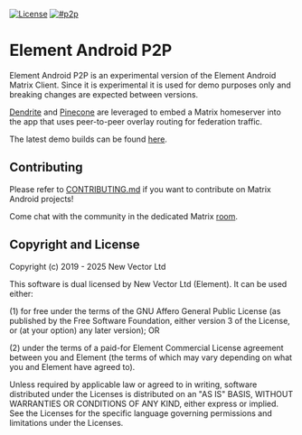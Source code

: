 [![License](https://img.shields.io/badge/License-Apache%202.0-yellowgreen.svg?style=flat-square)](https://opensource.org/licenses/Apache-2.0)
[![#p2p](https://img.shields.io/badge/matrix-%23p2p-blue?style=flat-square)](https://matrix.to/#/#p2p:matrix.org)

# Element Android P2P

Element Android P2P is an experimental version of the Element Android Matrix Client. Since it is experimental it is used for demo purposes only and breaking changes are expected between versions.

[Dendrite](https://github.com/matrix-org/dendrite) and [Pinecone](https://github.com/matrix-org/pinecone) are leveraged to embed a Matrix homeserver into the app that uses peer-to-peer overlay routing for federation traffic.

The latest demo builds can be found [here](https://drive.google.com/drive/folders/1uK_BcHGiAYHkN6OAA7P73obAquwShRg5).

## Contributing

Please refer to [CONTRIBUTING.md](https://github.com/vector-im/element-android/blob/develop/CONTRIBUTING.md) if you want to contribute on Matrix Android projects!

Come chat with the community in the dedicated Matrix [room](https://matrix.to/#/#p2p:matrix.org).

## Copyright and License

Copyright (c) 2019 - 2025 New Vector Ltd

This software is dual licensed by New Vector Ltd (Element). It can be used either:

(1) for free under the terms of the GNU Affero General Public License (as published by the Free Software Foundation, either version 3 of the License, or (at your option) any later version); OR

(2) under the terms of a paid-for Element Commercial License agreement between you and Element (the terms of which may vary depending on what you and Element have agreed to).

Unless required by applicable law or agreed to in writing, software distributed under the Licenses is distributed on an "AS IS" BASIS, WITHOUT WARRANTIES OR CONDITIONS OF ANY KIND, either express or implied. See the Licenses for the specific language governing permissions and limitations under the Licenses.
